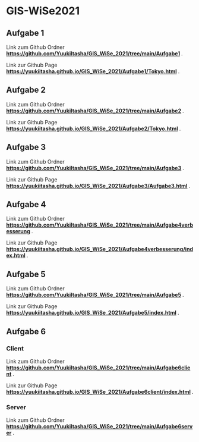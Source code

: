 # GIS-WiSe2021

<h2> Aufgabe 1 </h2>
<p>Link zum Github Ordner <b><a href="https://github.com/YuukiItasha/GIS_WiSe_2021/tree/main/Aufgabe1">https://github.com/YuukiItasha/GIS_WiSe_2021/tree/main/Aufgabe1</a> </b>.</p>
<p>Link zur Github Page <b><a href="https://yuukiitasha.github.io/GIS_WiSe_2021/Aufgabe1/Tokyo.html">https://yuukiitasha.github.io/GIS_WiSe_2021/Aufgabe1/Tokyo.html</a> </b>.</p>

<h2> Aufgabe 2 </h2>
<p>Link zum Github Ordner <b><a href="https://github.com/YuukiItasha/GIS_WiSe_2021/tree/main/Aufgabe2">https://github.com/YuukiItasha/GIS_WiSe_2021/tree/main/Aufgabe2</a> </b>.</p>
<p>Link zur Github Page <b><a href="https://yuukiitasha.github.io/GIS_WiSe_2021/Aufgabe2/Tokyo.html">https://yuukiitasha.github.io/GIS_WiSe_2021/Aufgabe2/Tokyo.html</a> </b>.</p>

<h2> Aufgabe 3 </h2>
<p>Link zum Github Ordner <b><a href="https://github.com/YuukiItasha/GIS_WiSe_2021/tree/main/Aufgabe3">https://github.com/YuukiItasha/GIS_WiSe_2021/tree/main/Aufgabe3</a> </b>.</p>
<p>Link zur Github Page <b><a href="https://yuukiitasha.github.io/GIS_WiSe_2021/Aufgabe3/Aufgabe3.html">https://yuukiitasha.github.io/GIS_WiSe_2021/Aufgabe3/Aufgabe3.html</a> </b>.</p>

<h2> Aufgabe 4 </h2>
<p>Link zum Github Ordner <b><a href="https://github.com/YuukiItasha/GIS_WiSe_2021/tree/main/Aufgabe4verbesserung">https://github.com/YuukiItasha/GIS_WiSe_2021/tree/main/Aufgabe4verbesserung</a> </b>.</p>
<p>Link zur Github Page <b><a href="https://yuukiitasha.github.io/GIS_WiSe_2021/Aufgabe4verbesserung/index.html">https://yuukiitasha.github.io/GIS_WiSe_2021/Aufgabe4verbesserung/index.html</a> </b>.</p>

<h2> Aufgabe 5 </h2>
<p>Link zum Github Ordner <b><a href="https://github.com/YuukiItasha/GIS_WiSe_2021/tree/main/Aufgabe5">https://github.com/YuukiItasha/GIS_WiSe_2021/tree/main/Aufgabe5</a> </b>.</p>
<p>Link zur Github Page <b><a href="https://yuukiitasha.github.io/GIS_WiSe_2021/Aufgabe5/index.html">https://yuukiitasha.github.io/GIS_WiSe_2021/Aufgabe5/index.html</a> </b>.</p>

<h2> Aufgabe 6 </h2>
<h3> Client </h3>
<p>Link zum Github Ordner <b><a href="https://github.com/YuukiItasha/GIS_WiSe_2021/tree/main/Aufgabe6client">https://github.com/YuukiItasha/GIS_WiSe_2021/tree/main/Aufgabe6client</a> </b>.</p>
<p>Link zur Github Page <b><a href="https://yuukiitasha.github.io/GIS_WiSe_2021/Aufgabe6client/index.html">https://yuukiitasha.github.io/GIS_WiSe_2021/Aufgabe6client/index.html</a> </b>.</p>

<h3> Server </h3>
<p>Link zum Github Ordner <b><a href="https://github.com/YuukiItasha/GIS_WiSe_2021/tree/main/Aufgabe6server">https://github.com/YuukiItasha/GIS_WiSe_2021/tree/main/Aufgabe6server</a> </b>.</p>
